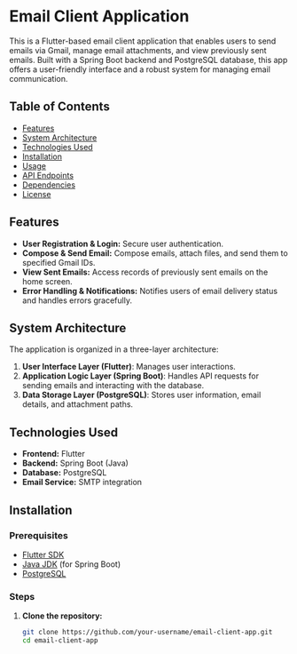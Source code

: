 # Email Client Application

This is a Flutter-based email client application that enables users to send emails via Gmail, manage email attachments, and view previously sent emails. Built with a Spring Boot backend and PostgreSQL database, this app offers a user-friendly interface and a robust system for managing email communication.

## Table of Contents

- [Features](#features)
- [System Architecture](#system-architecture)
- [Technologies Used](#technologies-used)
- [Installation](#installation)
- [Usage](#usage)
- [API Endpoints](#api-endpoints)
- [Dependencies](#dependencies)
- [License](#license)

## Features

- **User Registration & Login:** Secure user authentication.
- **Compose & Send Email:** Compose emails, attach files, and send them to specified Gmail IDs.
- **View Sent Emails:** Access records of previously sent emails on the home screen.
- **Error Handling & Notifications:** Notifies users of email delivery status and handles errors gracefully.

## System Architecture

The application is organized in a three-layer architecture:
1. **User Interface Layer (Flutter)**: Manages user interactions.
2. **Application Logic Layer (Spring Boot)**: Handles API requests for sending emails and interacting with the database.
3. **Data Storage Layer (PostgreSQL)**: Stores user information, email details, and attachment paths.

## Technologies Used

- **Frontend:** Flutter
- **Backend:** Spring Boot (Java)
- **Database:** PostgreSQL
- **Email Service:** SMTP integration

## Installation

### Prerequisites

- [Flutter SDK](https://flutter.dev/docs/get-started/install)
- [Java JDK](https://www.oracle.com/java/technologies/javase-jdk11-downloads.html) (for Spring Boot)
- [PostgreSQL](https://www.postgresql.org/download/)

### Steps

1. **Clone the repository:**
   ```bash
   git clone https://github.com/your-username/email-client-app.git
   cd email-client-app
